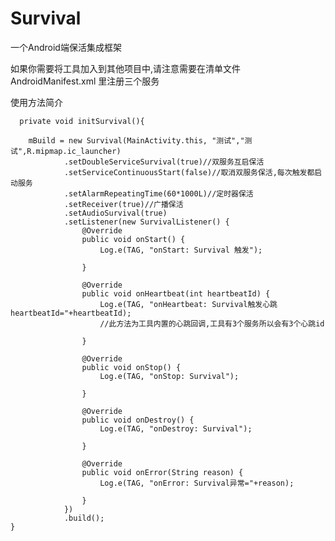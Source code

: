 # Survival
一个Android端保活集成框架


如果你需要将工具加入到其他项目中,请注意需要在清单文件AndroidManifest.xml 里注册三个服务

<service android:name=".survivalTools.SurvivalAudioService"/>
<service android:name=".survivalTools.SurvivalOneService"/>
<service android:name=".survivalTools.SurvivalTwoService"/>



使用方法简介

      private void initSurvival(){

        mBuild = new Survival(MainActivity.this, "测试","测试",R.mipmap.ic_launcher)
                .setDoubleServiceSurvival(true)//双服务互启保活
                .setServiceContinuousStart(false)//取消双服务保活,每次触发都启动服务
                .setAlarmRepeatingTime(60*1000L)//定时器保活
                .setReceiver(true)//广播保活
                .setAudioSurvival(true)
                .setListener(new SurvivalListener() {
                    @Override
                    public void onStart() {
                        Log.e(TAG, "onStart: Survival 触发");

                    }

                    @Override
                    public void onHeartbeat(int heartbeatId) {
                        Log.e(TAG, "onHeartbeat: Survival触发心跳heartbeatId="+heartbeatId);
                        //此方法为工具内置的心跳回调,工具有3个服务所以会有3个心跳id

                    }

                    @Override
                    public void onStop() {
                        Log.e(TAG, "onStop: Survival");

                    }

                    @Override
                    public void onDestroy() {
                        Log.e(TAG, "onDestroy: Survival");

                    }

                    @Override
                    public void onError(String reason) {
                        Log.e(TAG, "onError: Survival异常="+reason);

                    }
                })
                .build();
    }
